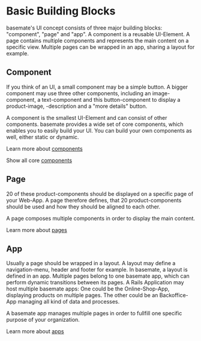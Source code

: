 # Basic Building Blocks

basemate's UI concept consists of three major building blocks: "component", "page" and "app".
A component is a reusable UI-Element. A page contains multiple components
and represents the main content on a specific view. Multiple
pages can be wrapped in an app, sharing a layout for example.

## Component

If you think of an UI, a small component may be a simple button. A bigger component may
use three other components, including an image-component, a text-component and this
button-component to display a product-image, -description and a "more details" button.

A component is the smallest UI-Element and can consist of other components. basemate
provides a wide set of core components, which enables you to easily build your UI.
You can build your own components as well, either static or dynamic.

Learn more about [components](component.md)

Show all core [components](../components/README.md)

## Page

20 of these product-components should be displayed on a specific page of your Web-App.
A page therefore defines, that 20 product-components should be used and how they should
be aligned to each other.

A page composes multiple components in order to display the main content.

Learn more about [pages](page.md)

## App

Usually a page should be wrapped in a layout. A layout may define a navigation-menu,
header and footer for example. In basemate, a layout is defined in an app. Multiple
pages belong to one basemate app, which can perform dynamic transitions
between its pages. A Rails Application may host multiple basemate apps: One could
be the Online-Shop-App, displaying products on multiple pages. The other could be
an Backoffice-App managing all kind of data and processes.

A basemate app manages multiple pages in order to fullfill one specific purpose of your organization.

Learn more about [apps](app.md)
